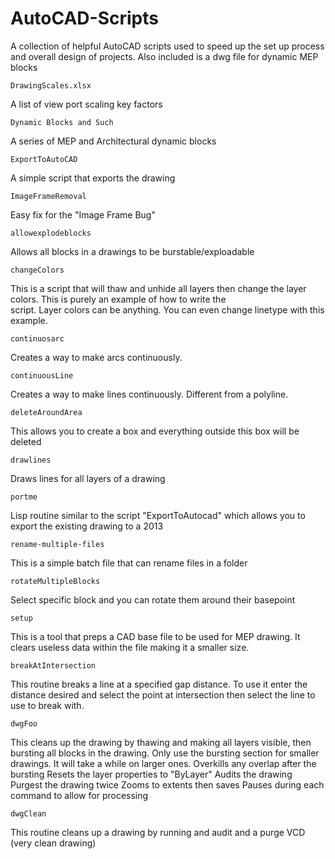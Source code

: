 # AutoCAD-Scripts
A collection of helpful AutoCAD scripts used to speed up the set up process and overall design of projects.
Also included is a dwg file for dynamic MEP blocks

 	DrawingScales.xlsx 
  A list of view port scaling key factors
  
	Dynamic Blocks and Such
  A series of MEP and Architectural dynamic blocks
  
	ExportToAutoCAD
  A simple script that exports the drawing 
  
	ImageFrameRemoval
  Easy fix for the "Image Frame Bug"
  
	allowexplodeblocks
  Allows all blocks in a drawings to be burstable/exploadable
  
	changeColors
  This is a script that will thaw and unhide all layers then change the layer colors. This is purely an example of how to write the     
  script. Layer colors can be anything. You can even change linetype with this example.
  
	continuosarc
  Creates a way to make arcs continuously. 
  
	continuousLine
  Creates a way to make lines continuously. Different from a polyline.
  
	deleteAroundArea
  This allows you to create a box and everything outside this box will be deleted
  
	drawlines
  Draws lines for all layers of a drawing
  
	portme
  Lisp routine similar to the script "ExportToAutocad" which allows you to export the existing drawing to a 2013 

 	rename-multiple-files
  This is a simple batch file that can rename files in a folder
	
   	rotateMultipleBlocks
  Select specific block and you can rotate them around their basepoint

	setup
  This is a tool that preps a CAD base file to be used for MEP drawing. It clears useless data within the file making it a smaller size.
 
 	breakAtIntersection
  This routine breaks a line at a specified gap distance. 
  To use it enter the distance desired and select the point at intersection then select the line to use to break with.
    
 	dwgFoo
This cleans up the drawing by thawing and making all layers visible, then bursting all blocks in the drawing.
Only use the bursting section for smaller drawings. It will take a while on larger ones.
Overkills any overlap after the bursting
Resets the layer properties to "ByLayer"
Audits the drawing
Purgest the drawing twice
Zooms to extents then saves
Pauses during each command to allow for processing

 	dwgClean
This routine cleans up a drawing by running and audit and a purge VCD (very clean drawing)
